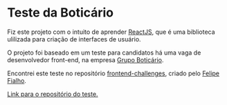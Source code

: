 # Teste da Boticário

Fiz este projeto com o intuito de aprender [ReactJS](https://pt-br.reactjs.org/), que é uma biblioteca ulilizada para criação de interfaces de usuário.

O projeto foi baseado em um teste para candidatos há uma vaga de desenvolvedor front-end, na empresa [Grupo Boticário](http://www.grupoboticario.com.br/pt/Paginas/Inicial.aspx).

Encontrei este teste no repositório [frontend-challenges](https://github.com/felipefialho/frontend-challenges), criado pelo [Felipe Fialho](https://github.com/felipefialho).

[Link para o repositório do teste.](https://github.com/felipe-ssilva/challenge/tree/master/front-end)
